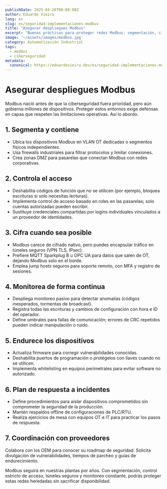 ```yaml
---
publishDate: 2025-04-26T00:00:00Z
author: Eduardo Vieira
lang: es
slug: es/seguridad-implementaciones-modbus
title: "Asegurar despliegues Modbus"
excerpt: "Buenas prácticas para proteger redes Modbus: segmentación, cifrado, monitoreo y respuesta a incidentes."
image: '~/assets/images/modbus.jpg'
category: Automatización Industrial
tags:
  - modbus
  - ciberseguridad
metadata:
  canonical: https://eduardovieira.dev/es/seguridad-implementaciones-modbus
---
```


# Asegurar despliegues Modbus

Modbus nació antes de que la ciberseguridad fuera prioridad, pero aún gobierna millones de dispositivos. Proteger estos entornos exige defensas en capas que respeten las limitaciones operativas. Así lo abordo.

## 1. Segmenta y contiene

- Ubica los dispositivos Modbus en VLAN OT dedicadas o segmentos físicos independientes.
- Usa firewalls industriales para filtrar protocolos y limitar conexiones.
- Crea zonas DMZ para pasarelas que conectan Modbus con redes corporativas.

## 2. Controla el acceso

- Deshabilita códigos de función que no se utilicen (por ejemplo, bloquea escrituras si solo necesitas lecturas).
- Implementa control de acceso basado en roles en las pasarelas; solo cuentas autorizadas pueden escribir.
- Sustituye credenciales compartidas por logins individuales vinculados a un proveedor de identidades.

## 3. Cifra cuando sea posible

- Modbus carece de cifrado nativo, pero puedes encapsular tráfico en túneles seguros (VPN TLS, IPsec).
- Prefiere MQTT Sparkplug B u OPC UA para datos que salen de OT, dejando Modbus solo en el borde.
- Emplea jump hosts seguros para soporte remoto, con MFA y registro de sesiones.

## 4. Monitorea de forma continua

- Despliega monitoreo pasivo para detectar anomalías (códigos inesperados, tormentas de broadcast).
- Registra todas las escrituras y cambios de configuración con hora e ID del operador.
- Define umbrales para fallas de comunicación; errores de CRC repetidos pueden indicar manipulación o ruido.

## 5. Endurece los dispositivos

- Actualiza firmware para corregir vulnerabilidades conocidas.
- Deshabilita puertos de programación o protégelos con llaves cuando no se utilicen.
- Implementa whitelisting en equipos perimetrales para evitar software no autorizado.

## 6. Plan de respuesta a incidentes

- Define procedimientos para aislar dispositivos comprometidos sin comprometer la seguridad de la producción.
- Mantén respaldos offline de configuraciones de PLC/RTU.
- Realiza ejercicios de mesa con equipos OT e IT para practicar los pasos de respuesta.

## 7. Coordinación con proveedores

Colabora con los OEM para conocer su roadmap de seguridad. Solicita divulgación de vulnerabilidades, tiempos de parcheo y guías de endurecimiento.

Modbus seguirá en nuestras plantas por años. Con segmentación, control estricto de acceso, túneles seguros y monitoreo constante, podrás proteger estas redes heredadas sin sacrificar disponibilidad.
